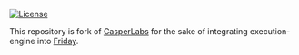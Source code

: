 [![License](https://img.shields.io/badge/license-COSL-blue.svg)](https://github.com/CasperLabs/CasperLabs/blob/master/LICENSE)

This repository is fork of [CasperLabs](https://github.com/CasperLabs/CasperLabs) for the sake of integrating execution-engine into [Friday](https://github.com/hdac-io/friday).
